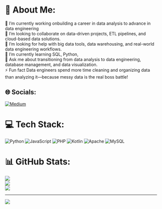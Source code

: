 # 💫 About Me:
🔭 I’m currently working onbuilding a career in data analysis to advance in data engineering<br>👯 I’m looking to collaborate on data-driven projects, ETL pipelines, and cloud-based data solutions.<br>🤝 I’m looking for help with big data tools, data warehousing, and real-world data engineering workflows.<br>🌱 I’m currently learning SQL, Python,<br>💬 Ask me about transitioning from data analysis to data engineering, database management, and data visualization.<br>⚡ Fun fact Data engineers spend more time cleaning and organizing data than analyzing it—because messy data is the real boss battle!


## 🌐 Socials:
[![Medium](https://img.shields.io/badge/Medium-12100E?logo=medium&logoColor=white)](https://medium.com/@AyingaElizabeth) 

# 💻 Tech Stack:
![Python](https://img.shields.io/badge/python-3670A0?style=flat&logo=python&logoColor=ffdd54) ![JavaScript](https://img.shields.io/badge/javascript-%23323330.svg?style=flat&logo=javascript&logoColor=%23F7DF1E) ![PHP](https://img.shields.io/badge/php-%23777BB4.svg?style=flat&logo=php&logoColor=white) ![Kotlin](https://img.shields.io/badge/kotlin-%237F52FF.svg?style=flat&logo=kotlin&logoColor=white) ![Apache](https://img.shields.io/badge/apache-%23D42029.svg?style=flat&logo=apache&logoColor=white) ![MySQL](https://img.shields.io/badge/mysql-4479A1.svg?style=flat&logo=mysql&logoColor=white)
# 📊 GitHub Stats:
![](https://github-readme-stats.vercel.app/api?username=AyingaElizabeth&theme=github_dark&hide_border=false&include_all_commits=false&count_private=true)<br/>
![](https://github-readme-streak-stats.herokuapp.com/?user=AyingaElizabeth&theme=github_dark&hide_border=false)<br/>
![](https://github-readme-stats.vercel.app/api/top-langs/?username=AyingaElizabeth&theme=github_dark&hide_border=false&include_all_commits=false&count_private=true&layout=compact)

---
[![](https://visitcount.itsvg.in/api?id=AyingaElizabeth&icon=4&color=13)](https://visitcount.itsvg.in)

